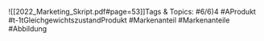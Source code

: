 
![[2022_Marketing_Skript.pdf#page=53]]Tags & Topics:
   #6/6)4
   #AProdukt
   #t-1tGleichgewichtszustandProdukt
   #Markenanteil
   #Markenanteile
   #Abbildung